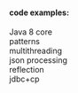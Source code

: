#### code examples:  
Java 8 core   
patterns  
multithreading  
json processing  
reflection  
jdbc+cp